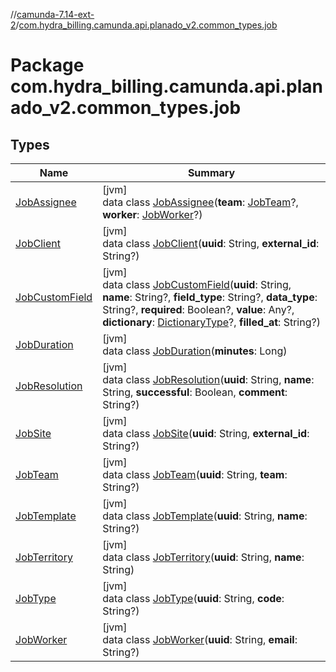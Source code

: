 //[camunda-7.14-ext-2](../../index.md)/[com.hydra_billing.camunda.api.planado_v2.common_types.job](index.md)

# Package com.hydra_billing.camunda.api.planado_v2.common_types.job

## Types

| Name | Summary |
|---|---|
| [JobAssignee](-job-assignee/index.md) | [jvm]<br>data class [JobAssignee](-job-assignee/index.md)(**team**: [JobTeam](-job-team/index.md)?, **worker**: [JobWorker](-job-worker/index.md)?) |
| [JobClient](-job-client/index.md) | [jvm]<br>data class [JobClient](-job-client/index.md)(**uuid**: String, **external_id**: String?) |
| [JobCustomField](-job-custom-field/index.md) | [jvm]<br>data class [JobCustomField](-job-custom-field/index.md)(**uuid**: String, **name**: String?, **field_type**: String?, **data_type**: String?, **required**: Boolean?, **value**: Any?, **dictionary**: [DictionaryType](../com.hydra_billing.camunda.api.planado_v2.common_types/-dictionary-type/index.md)?, **filled_at**: String?) |
| [JobDuration](-job-duration/index.md) | [jvm]<br>data class [JobDuration](-job-duration/index.md)(**minutes**: Long) |
| [JobResolution](-job-resolution/index.md) | [jvm]<br>data class [JobResolution](-job-resolution/index.md)(**uuid**: String, **name**: String, **successful**: Boolean, **comment**: String?) |
| [JobSite](-job-site/index.md) | [jvm]<br>data class [JobSite](-job-site/index.md)(**uuid**: String, **external_id**: String?) |
| [JobTeam](-job-team/index.md) | [jvm]<br>data class [JobTeam](-job-team/index.md)(**uuid**: String, **team**: String?) |
| [JobTemplate](-job-template/index.md) | [jvm]<br>data class [JobTemplate](-job-template/index.md)(**uuid**: String, **name**: String?) |
| [JobTerritory](-job-territory/index.md) | [jvm]<br>data class [JobTerritory](-job-territory/index.md)(**uuid**: String, **name**: String) |
| [JobType](-job-type/index.md) | [jvm]<br>data class [JobType](-job-type/index.md)(**uuid**: String, **code**: String?) |
| [JobWorker](-job-worker/index.md) | [jvm]<br>data class [JobWorker](-job-worker/index.md)(**uuid**: String, **email**: String?) |
